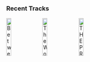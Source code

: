 ### Recent Tracks
[<img src='https://lastfm.freetls.fastly.net/i/u/300x300/c335dac9a59ad8a8644bde2354c5a504.png' width='16%' height='16%' alt='Between The Lines'>](https://www.last.fm/music/amtrac/_/between%2bthe%2blines)&nbsp;&nbsp;&nbsp;&nbsp;[<img src='https://lastfm.freetls.fastly.net/i/u/300x300/612327b9dc5d75e49147efd81f228e58.png' width='16%' height='16%' alt='The Wonderful Thing About Tiggers - From "Winnie the Pooh and the Blustery Day"/Soundtrack Version'>](https://www.last.fm/music/tigger/_/the%2bwonderful%2bthing%2babout%2btiggers%2b-%2bfrom%2b%2522winnie%2bthe%2bpooh%2band%2bthe%2bblustery%2bday%2522%252fsoundtrack%2bversion)&nbsp;&nbsp;&nbsp;&nbsp;[<img src='https://lastfm.freetls.fastly.net/i/u/300x300/5e3ed74cd663eff2c401746ec52a05c1.png' width='16%' height='16%' alt='THE PRINCE'>](https://www.last.fm/music/madeon/_/the%2bprince)&nbsp;&nbsp;&nbsp;&nbsp;